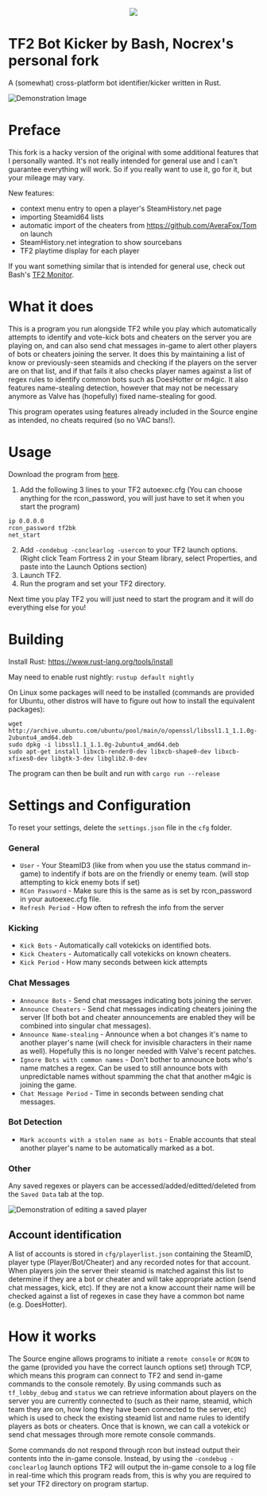<p align="center">
  <img src="images/logo_smol.png">
</p>

# TF2 Bot Kicker by Bash, Nocrex's personal fork

A (somewhat) cross-platform bot identifier/kicker written in Rust.

![Demonstration Image](images/demo.png)

# Preface

This fork is a hacky version of the original with some additional features that I personally wanted. It's not really intended for general use and I can't guarantee everything will work.
So if you really want to use it, go for it, but your mileage may vary.

New features:
- context menu entry to open a player's SteamHistory.net page
- importing Steamid64 lists
- automatic import of the cheaters from https://github.com/AveraFox/Tom on launch
- SteamHistory.net integration to show sourcebans
- TF2 playtime display for each player

If you want something similar that is intended for general use, check out Bash's [TF2 Monitor](https://github.com/Bash-09/TF2-Monitor).

# What it does

This is a program you run alongside TF2 while you play which automatically attempts to identify and vote-kick bots and cheaters on the server you are playing on, and can also send chat messages in-game to alert other players of bots or cheaters joining the server. It does this by maintaining a list of know or previously-seen steamids and checking if the players on the server are on that list, and if that fails it also checks player names against a list of regex rules to identify common bots such as DoesHotter or m4gic. It also features name-stealing detection, however that may not be necessary anymore as Valve has (hopefully) fixed name-stealing for good.

This program operates using features already included in the Source engine as intended, no cheats required (so no VAC bans!).

# Usage

Download the program from [here](https://github.com/Googe14/tf2-bot-kicker-gui/releases).


1. Add the following 3 lines to your TF2 autoexec.cfg (You can choose anything for the rcon_password, you will just have to set it when you start the program)

```
ip 0.0.0.0
rcon_password tf2bk
net_start
```
2. Add `-condebug -conclearlog -usercon` to your TF2 launch options. (Right click Team Fortress 2 in your Steam library, select Properties, and paste into the Launch Options section)
3. Launch TF2.
4. Run the program and set your TF2 directory.

Next time you play TF2 you will just need to start the program and it will do everything else for you!

# Building

Install Rust: https://www.rust-lang.org/tools/install

May need to enable rust nightly: `rustup default nightly`

On Linux some packages will need to be installed (commands are provided for Ubuntu, other distros will have to figure out how to install the equivalent packages):
```
wget http://archive.ubuntu.com/ubuntu/pool/main/o/openssl/libssl1.1_1.1.0g-2ubuntu4_amd64.deb
sudo dpkg -i libssl1.1_1.1.0g-2ubuntu4_amd64.deb
sudo apt-get install libxcb-render0-dev libxcb-shape0-dev libxcb-xfixes0-dev libgtk-3-dev libglib2.0-dev
```

The program can then be built and run with `cargo run --release`

# Settings and Configuration

To reset your settings, delete the `settings.json` file in the `cfg` folder.

### General
* `User` - Your SteamID3 (like from when you use the status command in-game) to indentify if bots are on the friendly or enemy team. (will stop attempting to kick enemy bots if set)
* `RCon Password` - Make sure this is the same as is set by rcon_password in your autoexec.cfg file.
* `Refresh Period` - How often to refresh the info from the server
### Kicking
* `Kick Bots` - Automatically call votekicks on identified bots.
* `Kick Cheaters` - Automatically call votekicks on known cheaters.
* `Kick Period` - How many seconds between kick attempts
### Chat Messages
* `Announce Bots` - Send chat messages indicating bots joining the server.
* `Announce Cheaters` - Send chat messages indicating cheaters joining the server (If both bot and cheater announcements are enabled they will be combined into singular chat messages).
* `Announce Name-stealing` - Announce when a bot changes it's name to another player's name (will check for invisible characters in their name as well). Hopefully this is no longer needed with Valve's recent patches.
* `Ignore Bots with common names` - Don't bother to announce bots who's name matches a regex. Can be used to still announce bots with unpredictable names without spamming the chat that another m4gic is joining the game.
* `Chat Message Period` - Time in seconds between sending chat messages.
### Bot Detection
* `Mark accounts with a stolen name as bots` - Enable accounts that steal another player's name to be automatically marked as a bot.

### Other
Any saved regexes or players can be accessed/added/editted/deleted from the `Saved Data` tab at the top.

![Demonstration of editing a saved player](images/saved_account_demo.png)

## Account identification

A list of accounts is stored in `cfg/playerlist.json` containing the SteamID, player type (Player/Bot/Cheater) and any recorded notes for that account. When players join the server their steamid is matched against this list to determine if they are a bot or cheater and will take appropriate action (send chat messages, kick, etc). If they are not a know account their name will be checked against a list of regexes in case they have a common bot name (e.g. DoesHotter).

# How it works
 
The Source engine allows programs to initiate a `remote console` or `RCON` to the game (provided you have the correct launch options set) through TCP, which means this program can connect to TF2 and send in-game commands to the console remotely. By using commands such as `tf_lobby_debug` and `status` we can retrieve information about players on the server you are currently connected to (such as their name, steamid, which team they are on, how long they have been connected to the server, etc) which is used to check the existing steamid list and name rules to identify players as bots or cheaters. Once that is known, we can call a votekick or send chat messages through more remote console commands.

Some commands do not respond through rcon but instead output their contents into the in-game console. Instead, by using the `-condebug -conclearlog` launch options TF2 will output the in-game console to a log file in real-time which this program reads from, this is why you are required to set your TF2 directory on program startup.
